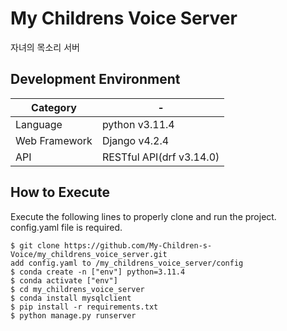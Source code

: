 # My Childrens Voice Server
자녀의 목소리 서버

## Development Environment

|Category| - |
| --- | --- |
|Language|python v3.11.4|
|Web Framework|Django v4.2.4|
|API|RESTful API(drf v3.14.0)|

## How to Execute

Execute the following lines to properly clone and run the project.   
config.yaml file is required.

```
$ git clone https://github.com/My-Children-s-Voice/my_childrens_voice_server.git
add config.yaml to /my_childrens_voice_server/config 
$ conda create -n ["env"] python=3.11.4
$ conda activate ["env"]
$ cd my_childrens_voice_server
$ conda install mysqlclient
$ pip install -r requirements.txt
$ python manage.py runserver